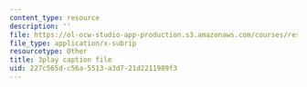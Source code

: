 ```yaml
---
content_type: resource
description: ''
file: https://ol-ocw-studio-app-production.s3.amazonaws.com/courses/res-tll-004-stem-concept-videos-fall-2013/227c565dc56a5513a3d721d2211989f3_l8HAiSLPSn8.vtt
file_type: application/x-subrip
resourcetype: Other
title: 3play caption file
uid: 227c565d-c56a-5513-a3d7-21d2211989f3
---
```

